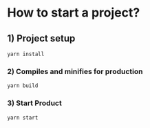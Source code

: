 # How to start a project?


## 1) Project setup
```
yarn install
```

### 2) Compiles and minifies for production
```
yarn build
```

### 3) Start Product
```
yarn start
```

